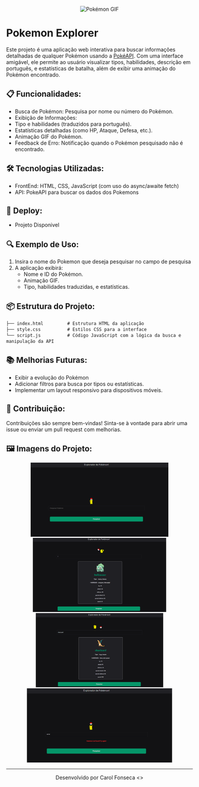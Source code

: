 <p align="center"> <img src="https://media.giphy.com/media/nPu9aQYq1dQbu/giphy.gif?cid=790b7611999h7bij0yf5ueo292efi07nqyil1cswltwxzpcr&ep=v1_stickers_search&rid=giphy.gif&ct=s" width="150" alt="Pokémon GIF"> </p>

# Pokemon Explorer 

<p> Este projeto é uma aplicação web interativa para buscar informações detalhadas de qualquer Pokémon usando a <a href = "https://pokeapi.co/">PokéAPI</a>. Com uma interface amigável, ele permite ao usuário visualizar tipos, habilidades, descrição em português, e estatísticas de batalha, além de exibir uma animação do Pokémon encontrado.</p>

## 📋 Funcionalidades:

- Busca de Pokémon: Pesquisa por nome ou número do Pokémon.
- Exibição de Informações:
- Tipo e habilidades (traduzidos para português).
- Estatísticas detalhadas (como HP, Ataque, Defesa, etc.).
- Animação GIF do Pokémon.
- Feedback de Erro: Notificação quando o Pokémon pesquisado não é encontrado.

## 🛠 Tecnologias Utilizadas:

- FrontEnd: HTML, CSS, JavaScript (com uso do async/awaite fetch)
- API: PokeAPI para buscar os dados dos Pokemons

## :rocket: Deploy:
 - <a>Projeto Disponivel</a>

## 🔍 Exemplo de Uso:
1. Insira o nome do Pokemon que deseja pesquisar no campo de pesquisa
2. A aplicação exibirá:
    - Nome e ID do Pokémon.
    - Animação GIF.
    - Tipo, habilidades traduzidas, e estatísticas.


## 📦 Estrutura do Projeto:

```
├── index.html         # Estrutura HTML da aplicação
├── style.css          # Estilos CSS para a interface
└── script.js          # Código JavaScript com a lógica da busca e manipulação da API
```

## 📚 Melhorias Futuras:
- Exibir a evolução do Pokémon
- Adicionar filtros para busca por tipos ou estatísticas.
- Implementar um layout responsivo para dispositivos móveis.

## 🤝 Contribuição:
Contribuições são sempre bem-vindas! Sinta-se à vontade para abrir uma issue ou enviar um pull request com melhorias.

## 🖼️ Imagens do Projeto: 
<p align =  "center"> 
 <img src = "https://github.com/carolfons/pokemon-explorer/blob/main/assets/pagina-inicial.png" width = "auto" height = "200"/>
 <img src = "https://github.com/carolfons/pokemon-explorer/blob/main/assets/pesquisa-1.png" width = "auto" height = "200"/>
 <img src = "https://github.com/carolfons/pokemon-explorer/blob/main/assets/pesquisa-2.png" width = "auto" height = "200"/>
 <img src = "https://github.com/carolfons/pokemon-explorer/blob/main/assets/error.png" width = "auto" height = "200"/>

</p>


--- 
<p align = "center" >Desenvolvido por Carol Fonseca <> </p>
